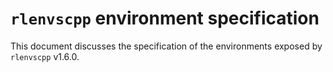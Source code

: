 # ```rlenvscpp``` environment specification

This document discusses the specification of 
the environments exposed by ```rlenvscpp``` v1.6.0.